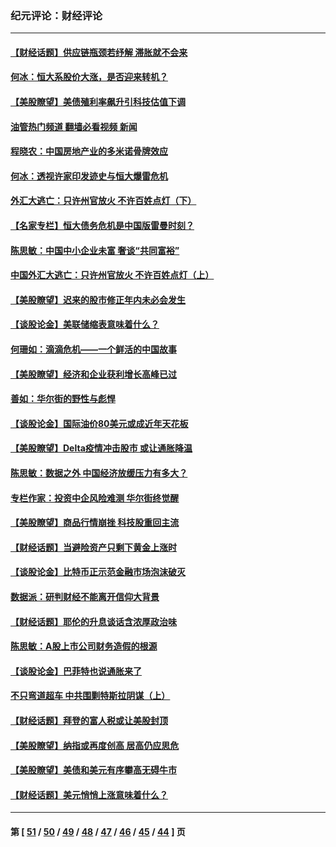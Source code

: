 ### 纪元评论：财经评论
---
#### [【财经话题】供应链瓶颈若纾解 滞胀就不会来](../../pages/nsc1026/n13286759.md?10080330) 
#### [何冰：恒大系股价大涨，是否迎来转机？](../../pages/nsc1026/n13276822.md?10080330) 
#### [【美股瞭望】美债殖利率飙升引科技估值下调](../../pages/nsc1026/n13267775.md?10080330) 
#### [油管热门频道 翻墙必看视频 新闻](ok?10080330)
#### [程晓农：中国房地产业的多米诺骨牌效应](../../pages/nsc1026/n13259673.md?10080330) 
#### [何冰：透视许家印发迹史与恒大爆雷危机](../../pages/nsc1026/n13253937.md?10080330) 
#### [外汇大逃亡：只许州官放火 不许百姓点灯（下）](../../pages/nsc1026/n13245748.md?10080330) 
#### [【名家专栏】恒大债务危机是中国版雷曼时刻？](../../pages/nsc1026/n13242613.md?10080330) 
#### [陈思敏：中国中小企业未富 奢谈“共同富裕”](../../pages/nsc1026/n13241213.md?10080330) 
#### [中国外汇大逃亡：只许州官放火 不许百姓点灯（上）](../../pages/nsc1026/n13228773.md?10080330) 
#### [【美股瞭望】迟来的股市修正年内未必会发生](../../pages/nsc1026/n13223100.md?10080330) 
#### [【谈股论金】美联储缩表意味着什么？](../../pages/nsc1026/n13174610.md?10080330) 
#### [何珊如：滴滴危机——一个鲜活的中国故事](../../pages/nsc1026/n13151962.md?10080330) 
#### [【美股瞭望】经济和企业获利增长高峰已过](../../pages/nsc1026/n13134466.md?10080330) 
#### [善如：华尔街的野性与彪悍](../../pages/nsc1026/n13112664.md?10080330) 
#### [【谈股论金】国际油价80美元或成近年天花板](../../pages/nsc1026/n13108524.md?10080330) 
#### [【美股瞭望】Delta疫情冲击股市 或让通胀降温](../../pages/nsc1026/n13100297.md?10080330) 
#### [陈思敏：数据之外 中国经济放缓压力有多大？](../../pages/nsc1026/n13085576.md?10080330) 
#### [专栏作家：投资中企风险难测 华尔街终觉醒](../../pages/nsc1026/n13079366.md?10080330) 
#### [【美股瞭望】商品行情崩挫 科技股重回主流](../../pages/nsc1026/n13029798.md?10080330) 
#### [【财经话题】当避险资产只剩下黄金上涨时](../../pages/nsc1026/n12975626.md?10080330) 
#### [【谈股论金】比特币正示范金融市场泡沫破灭](../../pages/nsc1026/n12961769.md?10080330) 
#### [数据派：研判财经不能离开信仰大背景](../../pages/nsc1026/n12932684.md?10080330) 
#### [【财经话题】耶伦的升息谈话含浓厚政治味](../../pages/nsc1026/n12927299.md?10080330) 
#### [陈思敏：A股上市公司财务造假的根源](../../pages/nsc1026/n11229323.md?10080330) 
#### [【谈股论金】巴菲特也说通胀来了](../../pages/nsc1026/n12922463.md?10080330) 
#### [不只弯道超车 中共围剿特斯拉阴谋（上）](../../pages/nsc1026/n12919595.md?10080330) 
#### [【财经话题】拜登的富人税或让美股封顶](../../pages/nsc1026/n12899125.md?10080330) 
#### [【美股瞭望】纳指或再度创高 居高仍应思危](../../pages/nsc1026/n12878350.md?10080330) 
#### [【美股瞭望】美债和美元有序攀高无碍牛市](../../pages/nsc1026/n12844459.md?10080330) 
#### [【财经话题】美元悄悄上涨意味着什么？](../../pages/nsc1026/n12798222.md?10080330) 

---
#### 第 [ [51](./51.md?10080330) / [50](./50.md?10080330) / [49](./49.md?10080330) / [48](./48.md?10080330) / [47](./47.md?10080330) / [46](./46.md?10080330) / [45](./45.md?10080330) / [44](./44.md?10080330) ] 页
